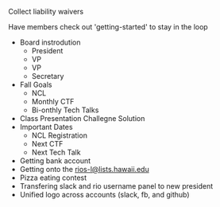 Collect liability waivers

Have members check out 'getting-started' to stay in the loop

* Board instrodution
  * President
  * VP
  * VP
  * Secretary
* Fall Goals
  * NCL
  * Monthly CTF
  * Bi-onthly Tech Talks
* Class Presentation Challegne Solution
* Important Dates
  * NCL Registration
  * Next CTF
  * Next Tech Talk
* Getting bank account
* Getting onto the rios-l@lists.hawaii.edu
* Pizza eating contest
* Transfering slack and rio username panel to new president
* Unified logo across accounts (slack, fb, and github)
